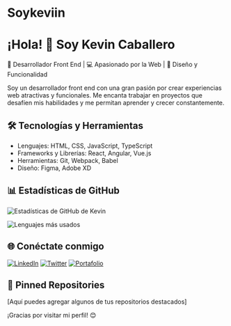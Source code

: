 
# Soykeviin

# ¡Hola! 👋 Soy Kevin Caballero

🌟 Desarrollador Front End | 💻 Apasionado por la Web | 🎨 Diseño y Funcionalidad

Soy un desarrollador front end con una gran pasión por crear experiencias web atractivas y funcionales. Me encanta trabajar en proyectos que desafíen mis habilidades y me permitan aprender y crecer constantemente.

## 🛠 Tecnologías y Herramientas

- Lenguajes: HTML, CSS, JavaScript, TypeScript
- Frameworks y Librerías: React, Angular, Vue.js
- Herramientas: Git, Webpack, Babel
- Diseño: Figma, Adobe XD

## 📊 Estadísticas de GitHub

![Estadísticas de GitHub de Kevin](https://github-readme-stats.vercel.app/api?username=tuusuario&show_icons=true&theme=radical)

![Lenguajes más usados](https://github-readme-stats.vercel.app/api/top-langs/?username=tuusuario&layout=compact&theme=radical)

## 🌐 Conéctate conmigo

[![LinkedIn](https://img.shields.io/badge/LinkedIn-Kevin_Caballero-blue)](https://www.linkedin.com/in/tuperfil)
[![Twitter](https://img.shields.io/badge/Twitter-@tuusuario-1DA1F2)](https://twitter.com/tuusuario)
[![Portafolio](https://img.shields.io/badge/Portafolio-Kevin_Caballero-green)](https://tuportafolio.com)

## 📌 Pinned Repositories

[Aquí puedes agregar algunos de tus repositorios destacados]

¡Gracias por visitar mi perfil! 😊


